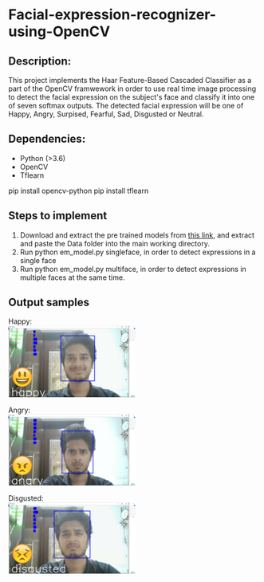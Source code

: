 # Facial-expression-recognizer-using-OpenCV

## Description:

This project implements the Haar Feature-Based Cascaded Classifier as a part of the OpenCV framwework in order to use real time image processing to detect the facial expression on the subject's face and classify it into one of seven softmax outputs. The detected facial expression will be one of Happy, Angry, Surpised, Fearful, Sad, Disgusted or Neutral. 

## Dependencies:

* Python (>3.6)
* OpenCV
* Tflearn

pip install opencv-python
pip install tflearn

## Steps to implement

1. Download and extract the pre trained models from [this link](https://drive.google.com/open?id=1TkV3FWR215ArsY_YOHlnEOMci921SSRF), and extract and paste the Data folder into the main working directory.
2. Run python em_model.py singleface, in order to detect expressions in a single face
3. Run python em_model.py multiface, in order to detect expressions in multiple faces at the same time. 

## Output samples

Happy:
<br>
<img src="https://github.com/jash-05/Facial-expression-recognizer-using-OpenCV/blob/master/output%20samples/happy.png?raw=true" alt="Happy face" width="255"/>

Angry:
<br>
<img src="https://github.com/jash-05/Facial-expression-recognizer-using-OpenCV/blob/master/output%20samples/angry.png?raw=true" alt="Angry face" width="255"/>

Disgusted:
<br>
<img src="https://github.com/jash-05/Facial-expression-recognizer-using-OpenCV/blob/master/output%20samples/disgusted.png?raw=true" alt="Disgusted face" width="255"/>
